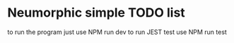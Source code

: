 # Neumorphic simple TODO list

to run the program just use NPM run dev
to run JEST test use NPM run test
